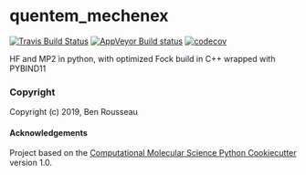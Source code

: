 quentem_mechenex
==============================
[//]: # (Badges)
[![Travis Build Status](https://travis-ci.org/REPLACE_WITH_OWNER_ACCOUNT/quentem_mechenex.png)](https://travis-ci.org/REPLACE_WITH_OWNER_ACCOUNT/quentem_mechenex)
[![AppVeyor Build status](https://ci.appveyor.com/api/projects/status/REPLACE_WITH_APPVEYOR_LINK/branch/master?svg=true)](https://ci.appveyor.com/project/REPLACE_WITH_OWNER_ACCOUNT/quentem_mechenex/branch/master)
[![codecov](https://codecov.io/gh/REPLACE_WITH_OWNER_ACCOUNT/quentem_mechenex/branch/master/graph/badge.svg)](https://codecov.io/gh/REPLACE_WITH_OWNER_ACCOUNT/quentem_mechenex/branch/master)

HF and MP2 in python, with optimized Fock build in C++ wrapped with PYBIND11

### Copyright

Copyright (c) 2019, Ben Rousseau


#### Acknowledgements
 
Project based on the 
[Computational Molecular Science Python Cookiecutter](https://github.com/molssi/cookiecutter-cms) version 1.0.
